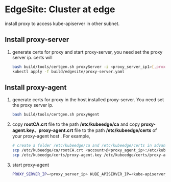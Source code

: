 
# EdgeSite: Cluster at edge

install proxy to access kube-apiserver in other subnet.

## Install proxy-server

1. generate certs for proxy and start proxy-server, you need set the proxy server ip. certs will 

   ```bash
   bash build/tools/certgen.sh proxyServer -i <proxy_server_ip1>[,proxy_server_ip2,...]; \
   kubectl apply -f build/edgesite/proxy-server.yaml
   ```

## Install proxy-agent

1. generate certs for proxy in the host installed proxy-server.  You need set the proxy server ip.

   ```bash
   bash build/tools/certgen.sh proxyAgent
   ```
   
2. copy **rootCA.crt**  file to the path **/etc/kubeedge/ca** and  copy **proxy-agent.key、proxy-agent.crt** file to the path **/etc/kubeedge/certs** of your proxy-agent host . For example,

   ```bash
   # create a folder /etc/kubeedge/ca and /etc/kubeedge/certs in advance
   scp /etc/kubeedge/ca/rootCA.crt <account>@<proxy_agent_ip>:/etc/kubeedge/ca/; \
   scp /etc/kubeedge/certs/proxy-agent.key /etc/kubeedge/certs/proxy-agent.crt <account>@<proxy_agent_ip>:/etc/kubeedge/certs/
   ```

3. start proxy-agent

   ```bash
   PROXY_SERVER_IP=<proxy_server_ip> KUBE_APISERVER_IP=<kube-apiserver_ip>  envsubst < build/edgesite/proxy-agent.yaml | kubectl apply -f -
   ```
   


